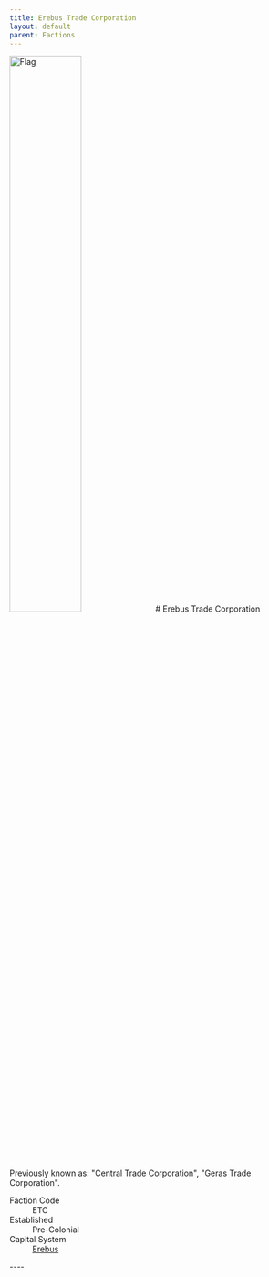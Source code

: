 ```yaml
---
title: Erebus Trade Corporation
layout: default
parent: Factions
---
```


<img src="../../img/flag_etc.png" alt="Flag" width="50%"/>
# Erebus Trade Corporation
Previously known as: "Central Trade Corporation", "Geras Trade Corporation".
<dl>
    <dt>Faction Code</dt><dd>ETC</dd>
    <dt>Established</dt><dd>Pre-Colonial</dd>
    <dt>Capital System</dt><dd><a href="../systems/erebus/">Erebus</a></dd>
</dl>
----

